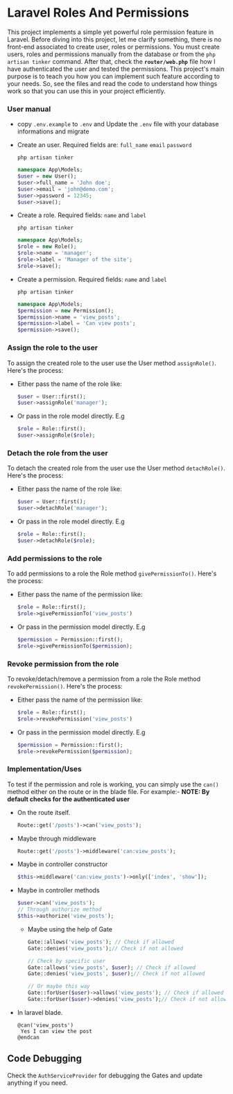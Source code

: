 
# Laravel Roles And Permissions

This project implements a simple yet powerful role permission feature in Laravel. Before diving into this project, let me clarify something, there is no front-end associated to create user, roles or permissions. You must create users, roles and permissions manually from the database or from the ``php artisan tinker`` command. After that, check the **``router/web.php``** file how I have authenticated the user and tested the permissions. This project's main purpose is to teach you how you can implement such feature according to your needs. So, see the files and read the code to understand how things work so that you can use this in your project efficiently.

### User manual
- copy ``.env.example`` to ``.env`` and Update the ``.env`` file with your database informations and migrate
- Create an user. Required fields are: ``full_name`` ``email`` ``password``

  ``php artisan tinker``

  ```php
  namespace App\Models;
  $user = new User();
  $user->full_name = 'John doe';
  $user->email = 'john@demo.com';
  $user->password = 12345;
  $user->save();
  ```
- Create a role. Required fields: ``name`` and ``label``
  
  ``php artisan tinker``

  ```php
  namespace App\Models;
  $role = new Role();
  $role->name = 'manager';
  $role->label = 'Manager of the site';
  $role->save();
  ```
  
- Create a permission. Required fields: ``name`` and ``label``
    
  ``php artisan tinker``

  ```php
  namespace App\Models;
  $permission = new Permission();
  $permission->name = 'view_posts';
  $permission->label = 'Can view posts';
  $permission->save();
  ```
  
### Assign the role to the user
To assign the created role to the user use the User method ``assignRole()``. Here's the process: 
- Either pass the name of the role like: 

  ```php 
  $user = User::first();
  $user->assignRole('manager');
  ```

- Or pass in the role model directly. E.g 
  
  ```php
  $role = Role::first();
  $user->assignRole($role);
  ```

### Detach the role from the user
To detach the created role from the user use the User method ``detachRole()``. Here's the process: 
- Either pass the name of the role like: 

  ```php 
  $user = User::first();
  $user->detachRole('manager');
  ```

- Or pass in the role model directly. E.g 
  
  ```php
  $role = Role::first();
  $user->detachRole($role);
  ```

### Add permissions to the role

To add permissions to a role the Role method ``givePermissionTo()``. Here's the process: 
- Either pass the name of the permission like: 

  ```php 
  $role = Role::first();
  $role->givePermissionTo('view_posts')
  ```

- Or pass in the permission model directly. E.g 
  
  ```php
  $permission = Permission::first();
  $role->givePermissionTo($permission);
  ```
### Revoke permission from the role

To revoke/detach/remove a permission from a role the Role method ``revokePermission()``. Here's the process: 
- Either pass the name of the permission like: 

  ```php 
  $role = Role::first();
  $role->revokePermission('view_posts')
  ```

- Or pass in the permission model directly. E.g 
  
  ```php
  $permission = Permission::first();
  $role->revokePermission($permission);
  ```

### Implementation/Uses
To test if the permission and role is working, you can simply use the ``can()`` method either on the route or in the blade file. For example:-
**NOTE: By default checks for the authenticated user**
- On the route itself. 
  
  ```php 
  Route::get('/posts')->can('view_posts');
  ```
- Maybe through middleware
  ```php 
  Route::get('/posts')->middleware('can:view_posts');
  ```
- Maybe in controller constructor
  ```php 
  $this->middleware('can:view_posts')->only(['index', 'show']);
  ```
- Maybe in controller methods
  ```php 
  $user->can('view_posts');
  // Through authorize method
  $this->authorize('view_posts');
  ```
  - Maybe using the help of Gate
      ```php
      Gate::allows('view_posts'); // Check if allowed
      Gate::denies('view_posts');// Check if not allowed
      
      // Check by specific user
      Gate::allows('view_posts', $user); // Check if allowed
      Gate::denies('view_posts', $user);// Check if not allowed
      
      // Or maybe this way
      Gate::forUser($user)->allows('view_posts'); // Check if allowed
      Gate::forUser($user)->denies('view_posts');// Check if not allowed
      ```
- In laravel blade. 
  
  ```blade
  @can('view_posts')
   Yes I can view the post
  @endcan
  ```

## Code Debugging
Check the ``AuthServiceProvider`` for debugging the Gates and update anything if you need.
